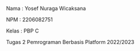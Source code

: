 Nama    : Yosef Nuraga Wicaksana

NPM     : 2206082751

Kelas   : PBP C

Tugas 2 Pemrograman Berbasis Platform 2022/2023